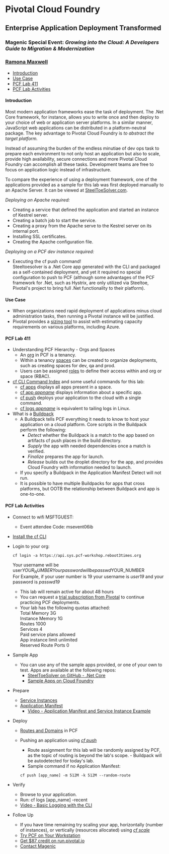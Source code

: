 # Pivotal Cloud Foundry  

## Enterprise Application Deployment Transformed  

### Magenic Special Event: *Growing into the Cloud: A Developers Guide to Migration & Modernization*

### [Ramona Maxwell](https://ramonamaxwell.com)  

<!-- TOC depthFrom:4 orderedList:false -->

- [Introduction](#introduction)
- [Use Case](#use-case)
- [PCF Lab 411](#pcf-lab-411)
- [PCF Lab Activities](#pcf-lab-activities)

<!-- /TOC -->

#### Introduction  

Most modern application frameworks ease the task of deployment. The .Net Core framework, for instance, allows you to write once and then deploy to your choice of web or application server platforms. In a similar manner, JavaScript web applications can be distributed in a platform-neutral package. The key advantage to Pivotal Cloud Foundry is *to abstract the target platform.*  

Instead of assuming the burden of the endless minutiae of dev ops task to prepare each environment to not only host an application but also to scale, provide high availability, secure connections and more Pivotal Cloud Foundry can accomplish all these tasks. Development teams are free to focus on application logic instead of infrastructure.  

To compare the experience of using a deployment framework, one of the applications provided as a sample for this lab was first deployed manually to an Apache Server. It can be viewed at [SteelToeSolver.com](https://steeltoesolver.com).  

*Deploying on Apache required:*  

- Creating a service that defined the application and started an instance of Kestrel server.  
- Creating a batch job to start the service.  
- Creating a proxy from the Apache serve to the Kestrel server on its internal port.  
- Installing SSL certificates.  
- Creating the Apache configuration file.  

*Deploying on a PCF dev instance required:*  

- Executing the cf push command!  
    Steeltoesolver is a .Net Core app generated with the CLI and packaged as a self-contained deployment, and yet it required no special configuration to push to PCF (although some advantages of the PCF framework for .Net, such as Hystrix, are only utilized via Steeltoe, Pivotal's project to bring full .Net functionality to their platform).  

#### Use Case

- When organizations need rapid deployment of applications minus cloud administration tasks, then running a Pivotal instance will be justified.  
- Pivotal provides a [sizing tool](http://pcfsizer.pivotal.io/#!/sizing/vsphere/1.12/small) to assist with estimating capacity requirements on various platforms, including Azure.

#### PCF Lab 411

- Understanding PCF Hierarchy - Orgs and Spaces  
  - An [org](https://docs.pivotal.io/pivotalcf/2-0/concepts/roles.html#orgs) in PCF is a tenancy.  
  - Within a tenancy [spaces](https://docs.pivotal.io/pivotalcf/2-0/concepts/roles.html#spaces) can be created to organize deployments, such as creating spaces for dev, qa and prod.  
  - Users can be assigned [roles](https://docs.pivotal.io/pivotalcf/2-0/concepts/roles.html#spaces) to define their access within and org or space (RBAC).  
- [cf CLI Command Index](https://docs.pivotal.io/pivotalcf/2-0/cf-cli/cf-help.html) and some useful commands for this lab:  
  - [cf apps](http://cli.cloudfoundry.org/en-US/cf/apps.html) displays all apps present in a space.  
  - [cf app *appname*](http://cli.cloudfoundry.org/en-US/cf/app.html) displays information about a specific app.  
  - [cf push](http://cli.cloudfoundry.org/en-US/cf/push.html) deploys your application to the cloud with a single command.
  - [cf logs *appname*](http://cli.cloudfoundry.org/en-US/cf/logs.html) is equivalent to tailing logs in Linux.  
- What is a [Buildpack](https://docs.pivotal.io/pivotalcf/2-0/buildpacks/index.html)  
  - A Buildpack tells PCF everything it needs to know to host your application on a cloud platform. Core scripts in the Buildpack perform the following:  
    - *Detect* whether the Buildpack is a match to the app based on artifacts cf push places in the build directory.
    - *Supply* the app with needed dependencies once a match is verified.
    - *Finalize* prepares the app for launch.  
    - *Release* builds out the droplet directory for the app, and provides Cloud Foundry with information needed to launch.  
  - If you specify a Buildpack in the Application Manifest Detect will not run.
  - It is possible to have multiple Buildpacks for apps that cross platforms, but OOTB the relationship between Buildpack and app is one-to-one.

#### PCF Lab Activities

- Connect to wifi MSFTGUEST:
  - Event attendee Code: msevent06ib
- [Install the cf CLI](https://docs.pivotal.io/pivotalcf/2-0/cf-cli/install-go-cli.html)  
- Login to your org:  

  ````
  cf login -a https://api.sys.pcf-workshop.reboot3times.org
  ````
  
  Your username will be user$YOUR_NUMBER  
  Your password will be passwd$YOUR_NUMBER  
  For Example, if your user number is 19 your username is *user19* and your password is *passwd19*
  - This lab will remain active for about 48 hours
  - You can request a [trial subscription from Pivotal](http://run.pivotal.io/) to continue practicing PCF deployments.
  - Your lab has the following quotas attached:  
  Total Memory           3G  
  Instance Memory        1G  
  Routes                 1000  
  Services               4  
  Paid service plans     allowed  
  App instance limit     unlimited  
  Reserved Route Ports   0  

- Sample App
  - You can use any of the sample apps provided, or one of your own to test. Apps are available at the following repos:
    - [SteelToeSolver on GitHub - .Net Core](https://github.com/sqlsolver/steeltoesolver.git)  
    - [Sample Apps on Cloud Foundry](https://github.com/cloudfoundry-samples)  
- Prepare
  - [Service Instances](https://docs.pivotal.io/pivotalcf/2-0/devguide/services/managing-services.html)  
  - [Application Manifest](https://docs.pivotal.io/pivotalcf/2-0/devguide/deploy-apps/manifest.html)  
    - [Video - Application Manifest and Service Instance Example](https://youtu.be/p-OYycF7bPw)  
- Deploy  
  - [Routes and Domains](https://docs.pivotal.io/pivotalcf/2-0/devguide/deploy-apps/routes-domains.html) in PCF  
  - Pushing an application using [*cf push*](https://docs.pivotal.io/pivotalcf/2-0/cf-cli/getting-started.html#push)  
    - Route assignment for this lab will be randomly assigned by PCF, as the topic of routing is beyond the lab's scope. - Buildpack will be autodetected for today's lab.
    - Sample command if no Application Manifest:  
    
    ```
    cf push [app_name] -m 512M -k 512M --random-route
    ```

- Verify  
  - Browse to your application.
  - Run: cf logs [app_name] -recent  
  - [Video - Basic Logging with the CLI](https://youtu.be/PXLLqP2TOag)  
- Follow Up  
  - If you have time remaining try scaling your app, horizontally (number of instances), or vertically (resources allocated) using [*cf scale*](https://docs.pivotal.io/pivotalcf/2-0/devguide/deploy-apps/cf-scale.html)  
  - [Try PCF on Your Workstation](https://pivotal.io/platform/pcf-tutorials/getting-started-with-pivotal-cloud-foundry-dev/deploy-the-sample-app)  
  - [Get $87 credit on run.pivotal.io](https://run.pivotal.io/)  
  - [Contact Magenic](https://Magenic.com/contact)  